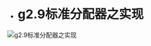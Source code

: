 - # g2.9标准分配器之实现

![g2.9标准分配器之实现](https://github.com/havenow/my-C-plus-plus/blob/master/C%2B%2B%E5%86%85%E5%AD%98%E7%AE%A1%E7%90%86/images/g2.9%E6%A0%87%E5%87%86%E5%88%86%E9%85%8D%E5%99%A8%E4%B9%8B%E5%AE%9E%E7%8E%B0.png)  

  
